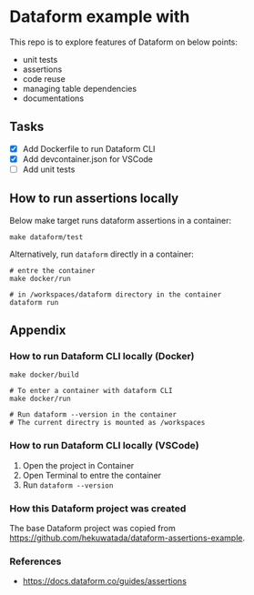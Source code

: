 # Dataform example with 

This repo is to explore features of Dataform on below points:
- unit tests
- assertions
- code reuse
- managing table dependencies
- documentations

## Tasks

- [x] Add Dockerfile to run Dataform CLI
- [x] Add devcontainer.json for VSCode
- [ ] Add unit tests

## How to run assertions locally

Below make target runs dataform assertions in a container:
```
make dataform/test
```

Alternatively, run `dataform` directly in a container:
```
# entre the container
make docker/run

# in /workspaces/dataform directory in the container
dataform run
```

## Appendix

###  How to run Dataform CLI locally (Docker)

```
make docker/build

# To enter a container with dataform CLI
make docker/run

# Run dataform --version in the container
# The current directry is mounted as /workspaces
```

### How to run Dataform CLI locally (VSCode)

1. Open the project in Container
2. Open Terminal to entre the container
3. Run `dataform --version`

### How this Dataform project was created

The base Dataform project was copied from https://github.com/hekuwatada/dataform-assertions-example.

### References
- https://docs.dataform.co/guides/assertions